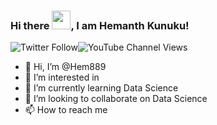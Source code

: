### Hi there <img src="https://raw.githubusercontent.com/MartinHeinz/MartinHeinz/master/wave.gif" width="30px">, I am Hemanth Kunuku!

![Twitter Follow](https://img.shields.io/twitter/follow/hemanth_kunuku1?label=hemanth&style=social)![YouTube Channel Views](https://img.shields.io/youtube/channel/views/UCnGEwpf3LE9wLjWXpyt-IoA?label=Profile&style=social)




- 👋 Hi, I’m @Hem889
- 👀 I’m interested in 
- 🌱 I’m currently learning Data Science
- 💞️ I’m looking to collaborate on Data Science
- 📫 How to reach me 

<!---
Hem889/Hem889 is a ✨ special ✨ repository because its `README.md` (this file) appears on your GitHub profile.
You can click the Preview link to take a look at your changes.
--->
